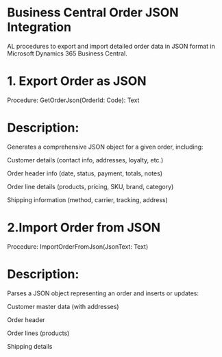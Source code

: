 # Business Central Order JSON Integration

AL procedures to export and import detailed order data in JSON format in Microsoft Dynamics 365 Business Central. 

# 1. Export Order as JSON
Procedure: GetOrderJson(OrderId: Code): Text

# Description:
Generates a comprehensive JSON object for a given order, including:

Customer details (contact info, addresses, loyalty, etc.)

Order header info (date, status, payment, totals, notes)

Order line details (products, pricing, SKU, brand, category)

Shipping information (method, carrier, tracking, address)

# 2.Import Order from JSON
Procedure: ImportOrderFromJson(JsonText: Text)

# Description:
Parses a JSON object representing an order and inserts or updates:

Customer master data (with addresses)

Order header

Order lines (products)

Shipping details
